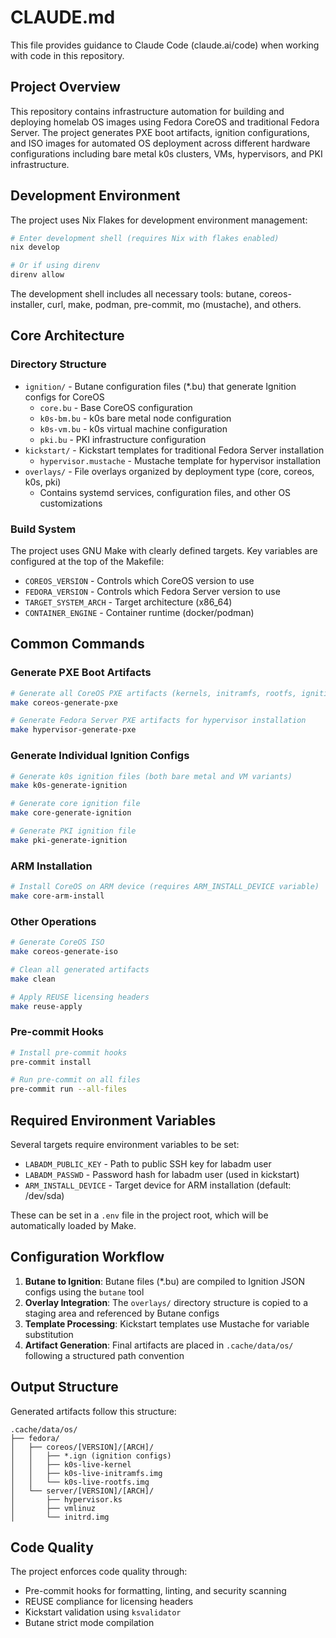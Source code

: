 <!--
SPDX-FileCopyrightText: 2025 NONE

SPDX-License-Identifier: Unlicense
-->

# CLAUDE.md

This file provides guidance to Claude Code (claude.ai/code) when working with code in this repository.

## Project Overview

This repository contains infrastructure automation for building and deploying homelab OS images using Fedora CoreOS and traditional Fedora Server. The project generates PXE boot artifacts, ignition configurations, and ISO images for automated OS deployment across different hardware configurations including bare metal k0s clusters, VMs, hypervisors, and PKI infrastructure.

## Development Environment

The project uses Nix Flakes for development environment management:

```bash
# Enter development shell (requires Nix with flakes enabled)
nix develop

# Or if using direnv
direnv allow
```

The development shell includes all necessary tools: butane, coreos-installer, curl, make, podman, pre-commit, mo (mustache), and others.

## Core Architecture

### Directory Structure
- `ignition/` - Butane configuration files (*.bu) that generate Ignition configs for CoreOS
  - `core.bu` - Base CoreOS configuration
  - `k0s-bm.bu` - k0s bare metal node configuration
  - `k0s-vm.bu` - k0s virtual machine configuration
  - `pki.bu` - PKI infrastructure configuration
- `kickstart/` - Kickstart templates for traditional Fedora Server installation
  - `hypervisor.mustache` - Mustache template for hypervisor installation
- `overlays/` - File overlays organized by deployment type (core, coreos, k0s, pki)
  - Contains systemd services, configuration files, and other OS customizations

### Build System

The project uses GNU Make with clearly defined targets. Key variables are configured at the top of the Makefile:

- `COREOS_VERSION` - Controls which CoreOS version to use
- `FEDORA_VERSION` - Controls which Fedora Server version to use
- `TARGET_SYSTEM_ARCH` - Target architecture (x86_64)
- `CONTAINER_ENGINE` - Container runtime (docker/podman)

## Common Commands

### Generate PXE Boot Artifacts
```bash
# Generate all CoreOS PXE artifacts (kernels, initramfs, rootfs, ignition configs)
make coreos-generate-pxe

# Generate Fedora Server PXE artifacts for hypervisor installation
make hypervisor-generate-pxe
```

### Generate Individual Ignition Configs
```bash
# Generate k0s ignition files (both bare metal and VM variants)
make k0s-generate-ignition

# Generate core ignition file
make core-generate-ignition

# Generate PKI ignition file
make pki-generate-ignition
```

### ARM Installation
```bash
# Install CoreOS on ARM device (requires ARM_INSTALL_DEVICE variable)
make core-arm-install
```

### Other Operations
```bash
# Generate CoreOS ISO
make coreos-generate-iso

# Clean all generated artifacts
make clean

# Apply REUSE licensing headers
make reuse-apply
```

### Pre-commit Hooks
```bash
# Install pre-commit hooks
pre-commit install

# Run pre-commit on all files
pre-commit run --all-files
```

## Required Environment Variables

Several targets require environment variables to be set:

- `LABADM_PUBLIC_KEY` - Path to public SSH key for labadm user
- `LABADM_PASSWD` - Password hash for labadm user (used in kickstart)
- `ARM_INSTALL_DEVICE` - Target device for ARM installation (default: /dev/sda)

These can be set in a `.env` file in the project root, which will be automatically loaded by Make.

## Configuration Workflow

1. **Butane to Ignition**: Butane files (*.bu) are compiled to Ignition JSON configs using the `butane` tool
2. **Overlay Integration**: The `overlays/` directory structure is copied to a staging area and referenced by Butane configs
3. **Template Processing**: Kickstart templates use Mustache for variable substitution
4. **Artifact Generation**: Final artifacts are placed in `.cache/data/os/` following a structured path convention

## Output Structure

Generated artifacts follow this structure:
```
.cache/data/os/
├── fedora/
│   ├── coreos/[VERSION]/[ARCH]/
│   │   ├── *.ign (ignition configs)
│   │   ├── k0s-live-kernel
│   │   ├── k0s-live-initramfs.img
│   │   └── k0s-live-rootfs.img
│   └── server/[VERSION]/[ARCH]/
│       ├── hypervisor.ks
│       ├── vmlinuz
│       └── initrd.img
```

## Code Quality

The project enforces code quality through:
- Pre-commit hooks for formatting, linting, and security scanning
- REUSE compliance for licensing headers
- Kickstart validation using `ksvalidator`
- Butane strict mode compilation
